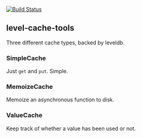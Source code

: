 [![Build Status](https://travis-ci.org/beaugunderson/node-level-cache-tools.svg?branch=master)](https://travis-ci.org/beaugunderson/node-level-cache-tools)

## level-cache-tools

Three different cache types, backed by leveldb.

### SimpleCache

Just `get` and `put`. Simple.

### MemoizeCache

Memoize an asynchronous function to disk.

### ValueCache

Keep track of whether a value has been used or not.

